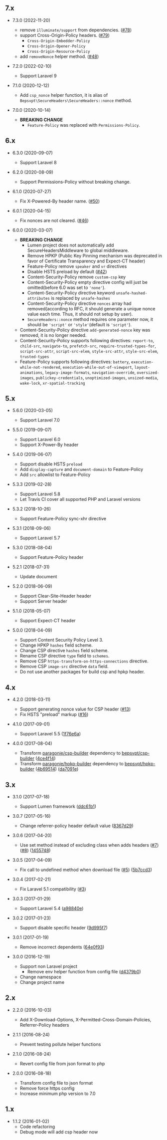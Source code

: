 ## 7.x

- 7.3.0 (2022-11-20)
  - remove `illuminate/support` from dependencies. ([#78](https://github.com/bepsvpt/secure-headers/pull/78))
  - support Cross-Origin-Policy headers. ([#79](https://github.com/bepsvpt/secure-headers/pull/79))
    - `Cross-Origin-Embedder-Policy`
    - `Cross-Origin-Opener-Policy`
    - `Cross-Origin-Resource-Policy`
  - add `removeNonce` helper method. ([#48](https://github.com/bepsvpt/secure-headers/pull/48))

- 7.2.0 (2022-02-10)
  - Support Laravel 9

- 7.1.0 (2020-12-12)
  - Add `csp_nonce` helper function, it is alias of `Bepsvpt\SecureHeaders\SecureHeaders::nonce` method.

- 7.0.0 (2020-10-14)
  - **BREAKING CHANGE**
    - `Feature-Policy` was replaced with `Permissions-Policy`.

## 6.x

- 6.3.0 (2020-09-07)
  - Support Laravel 8

- 6.2.0 (2020-08-09)
  - Support Permissions-Policy without breaking change.

- 6.1.0 (2020-07-27)
  - Fix X-Powered-By header name. ([#50](https://github.com/bepsvpt/secure-headers/issues/50))

- 6.0.1 (2020-04-15)
  - Fix nonces are not cleared. ([#46](https://github.com/bepsvpt/secure-headers/issues/46))

- 6.0.0 (2020-03-07)
  - **BREAKING CHANGE**
    - Lumen project does not automatically add SecureHeadersMiddleware to global middleware.
    - Remove HPKP (Public Key Pinning mechanism was deprecated in favor of Certificate Transparency and Expect-CT header)
    - Feature-Policy remove `speaker` and `vr` directives
    - Disable HSTS preload by default ([#42](https://github.com/bepsvpt/secure-headers/pull/42))
    - Content-Security-Policy remove `custom-csp` key
    - Content-Security-Policy empty directive config will just be omitted(before 6.0 was set to `'none'`).
    - Content-Security-Policy directive keyword `unsafe-hashed-attributes` is replaced by `unsafe-hashes`
    - Content-Security-Policy directive `nonces` array had removed(according to RFC, it should generate a unique nonce value each time. Thus, it should not setup by user).
    - `SecureHeaders::nonce` method requires one parameter now, it should be `'script'` or `'style'`(default is `'script'`).
  - Content-Security-Policy directive `add-generated-nonce` key was removed, it is no longer needed.
  - Content-Security-Policy supports following directives: `report-to`, `child-src`, `navigate-to`, `prefetch-src`, `require-trusted-types-for`, `script-src-attr`, `script-src-elem`, `style-src-attr`, `style-src-elem`, `trusted-types`
  - Feature-Policy supports following directives: `battery`, `execution-while-not-rendered`, `execution-while-out-of-viewport`, `layout-animations`, `legacy-image-formats`, `navigation-override`, `oversized-images`, `publickey-credentials`, `unoptimized-images`, `unsized-media`, `wake-lock`, `xr-spatial-tracking`

## 5.x

- 5.6.0 (2020-03-05)
  - Support Laravel 7.0

- 5.5.0 (2019-09-07)
  - Support Laravel 6.0
  - Support X-Power-By header

- 5.4.0 (2019-06-07)
  - Support disable HSTS `preload`
  - Add `display-capture` and `document-domain` to Feature-Policy
  - Add `src` allowlist to Feature-Policy

- 5.3.3 (2019-02-28)
  - Support Laravel 5.8
  - Let Travis CI cover all supported PHP and Laravel versions

- 5.3.2 (2018-10-26)
  - Support Feature-Policy sync-xhr directive

- 5.3.1 (2018-09-06)
  - Support Laravel 5.7

- 5.3.0 (2018-08-04)
  - Support Feature-Policy header

- 5.2.1 (2018-07-31)
  - Update document

- 5.2.0 (2018-06-09)
  - Support Clear-Site-Header header
  - Support Server header

- 5.1.0 (2018-05-07)
  - Support Expect-CT header

- 5.0.0 (2018-04-09)
  - Support Content Security Policy Level 3.
  - Change HPKP `hashes` field scheme.
  - Change CSP directive `hashes` field scheme.
  - Rename CSP directive `type` field to `schemes`.
  - Remove CSP `https-transform-on-https-connections` directive.
  - Remove CSP `image-src` directive `data` field.
  - Do not use another packages for build csp and hpkp header.

## 4.x

- 4.2.0 (2018-03-11)
  - Support generating nonce value for CSP header ([#13](https://github.com/bepsvpt/secure-headers/pull/13))
  - Fix HSTS "preload" markup ([#16](https://github.com/bepsvpt/secure-headers/pull/16))

- 4.1.0 (2017-09-01)
  - Support Laravel 5.5 ([1f76e6a](https://github.com/bepsvpt/secure-headers/commit/1f76e6aca72eeab59f42000f06388cc684880a64))

- 4.0.0 (2017-08-04)
  - Transform [paragonie/csp-builder](https://github.com/paragonie/csp-builder) dependency to [bepsvpt/csp-builder](https://github.com/bepsvpt/csp-builder) ([4ce4f14](https://github.com/bepsvpt/secure-headers/commit/4ce4f14e938f47bf480f823914dfea3737bdae0c))
  - Transform [paragonie/hpkp-builder](https://github.com/paragonie/hpkp-builder) dependency to [bepsvpt/hpkp-builder](https://github.com/bepsvpt/hpkp-builder) ([4b69514](https://github.com/bepsvpt/secure-headers/commit/4b69514071ac90951a72daf5aca9c290837244ac)) ([da7091e](https://github.com/bepsvpt/secure-headers/commit/da7091e076ae805e711ac1737ddb0e30ff3d5fa8))

## 3.x

- 3.1.0 (2017-07-18)
  - Support Lumen framework ([ddc61b1](https://github.com/bepsvpt/secure-headers/commit/ddc61b13ed6ddaf4b6f83fc814936fb24741adbe))

- 3.0.7 (2017-05-16)
  - Change referrer-policy header default value ([8367d29](https://github.com/bepsvpt/secure-headers/commit/8367d29962816b737f0f21519a3603abc848d589))

- 3.0.6 (2017-04-20)
  - Use set method instead of excluding class when adds headers ([#7](https://github.com/bepsvpt/secure-headers/issues/7)) ([#8](https://github.com/bepsvpt/secure-headers/issues/8)) ([1455748](https://github.com/bepsvpt/secure-headers/commit/1455748c95ed839386465d72942a7014e7b3dd6b))

- 3.0.5 (2017-04-09)
  - Fix call to undefined method when download file ([#5](https://github.com/bepsvpt/secure-headers/issues/5)) ([5b7ccd3](https://github.com/bepsvpt/secure-headers/commit/5b7ccd395ce3e2feefbb51af1bd1d46532992f0c))

- 3.0.4 (2017-02-21)
  - Fix Laravel 5.1 compatibility ([#3](https://github.com/bepsvpt/secure-headers/pull/3))

- 3.0.3 (2017-01-29)
  - Support Laravel 5.4 ([a98840e](https://github.com/bepsvpt/secure-headers/commit/a98840e95bb476a8e104c249514ef1d7f97397ed))

- 3.0.2 (2017-01-23)
  - Support disable specific header ([9d995f7](https://github.com/bepsvpt/secure-headers/commit/9d995f76f7e301f921546f6446db113f50883082))

- 3.0.1 (2017-01-19)
  - Remove incorrect dependents ([64e0f93](https://github.com/bepsvpt/secure-headers/commit/64e0f939af8f85972038ede5051565cb1bcf4d11))

- 3.0.0 (2016-12-19)
  - Support non Laravel project
    - Remove env helper function from config file ([d4379b0](https://github.com/bepsvpt/secure-headers/commit/d4379b052f3ffb5f0b45da967645d4bfe345014c#diff-47866b67d787728550e5ee35c73b17b5))
  - Change namespace
  - Change project name

## 2.x

- 2.2.0 (2016-10-03)
  - Add X-Download-Options, X-Permitted-Cross-Domain-Policies, Referrer-Policy headers

- 2.1.1 (2016-08-24)
  - Prevent testing pollute helper functions

- 2.1.0 (2016-08-24)
  - Revert config file from json format to php

- 2.0.0 (2016-08-18)
  - Transform config file to json format
  - Remove force https config
  - Increase minimum php version to 7.0

## 1.x

- 1.1.2 (2016-01-02)
  - Code refactoring
  - Debug mode will add csp header now
